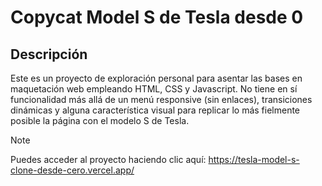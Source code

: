 # Copycat Model S de Tesla desde 0

## Descripción

Este es un proyecto de exploración personal para asentar las bases en maquetación web empleando HTML, CSS y Javascript. No tiene en sí funcionalidad más allá de un menú responsive (sin enlaces), transiciones dinámicas y alguna característica visual para replicar lo más fielmente posible la página con el modelo S de Tesla.

> [!NOTE]
> Puedes acceder al proyecto haciendo clic aquí: https://tesla-model-s-clone-desde-cero.vercel.app/ 

